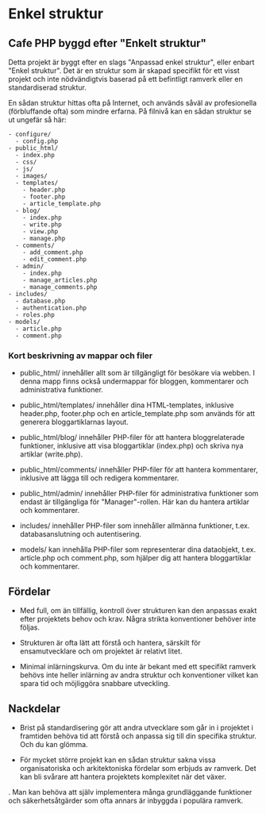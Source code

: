 # Enkel struktur

## Cafe PHP byggd efter "Enkelt struktur"

Detta projekt är byggt efter en slags "Anpassad enkel struktur", eller enbart "Enkel struktur". Det är en struktur som är skapad specifikt för ett visst projekt och inte nödvändigtvis baserad på ett befintligt ramverk eller en standardiserad struktur.

En sådan struktur hittas ofta på Internet, och används såväl av profesionella (förbluffande ofta) som mindre erfarna. På filnivå kan en sådan struktur se ut ungefär så här:

```
- configure/
  - config.php
- public_html/
  - index.php
  - css/
  - js/
  - images/
  - templates/
    - header.php
    - footer.php
    - article_template.php
  - blog/
    - index.php
    - write.php
    - view.php
    - manage.php
  - comments/
    - add_comment.php
    - edit_comment.php
  - admin/
    - index.php
    - manage_articles.php
    - manage_comments.php
- includes/
  - database.php
  - authentication.php
  - roles.php
- models/
  - article.php
  - comment.php

```

### Kort beskrivning av mappar och filer
- public_html/ innehåller allt som är tillgängligt för besökare via webben. I denna mapp finns också undermappar för bloggen, kommentarer och administrativa funktioner.

- public_html/templates/ innehåller dina HTML-templates, inklusive header.php, footer.php och en article_template.php som används för att generera bloggartiklarnas layout.

- public_html/blog/ innehåller PHP-filer för att hantera bloggrelaterade funktioner, inklusive att visa bloggartiklar (index.php) och skriva nya artiklar (write.php).

- public_html/comments/ innehåller PHP-filer för att hantera kommentarer, inklusive att lägga till och redigera kommentarer.

- public_html/admin/ innehåller PHP-filer för administrativa funktioner som endast är tillgängliga för "Manager"-rollen. Här kan du hantera artiklar och kommentarer.

- includes/ innehåller PHP-filer som innehåller allmänna funktioner, t.ex. databasanslutning och autentisering.

- models/ kan innehålla PHP-filer som representerar dina dataobjekt, t.ex. article.php och comment.php, som hjälper dig att hantera bloggartiklar och kommentarer.


## Fördelar

- Med full, om än tillfällig, kontroll över strukturen kan den anpassas exakt efter projektets behov och krav. Några strikta konventioner behöver inte följas.

- Strukturen är ofta lätt att förstå och hantera, särskilt för ensamutvecklare och om projektet är relativt litet.

- Minimal inlärningskurva. Om du inte är bekant med ett specifikt ramverk behövs inte heller inlärning av andra struktur och konventioner vilket kan spara tid och möjliggöra snabbare utveckling.

## Nackdelar

- Brist på standardisering gör att andra utvecklare som går in i projektet i framtiden behöva tid att förstå och anpassa sig till din specifika struktur. Och du kan glömma.

- För mycket större projekt kan en sådan struktur sakna vissa organisatoriska och arkitektoniska fördelar som erbjuds av ramverk. Det kan bli svårare att hantera projektets komplexitet när det växer.

. Man kan behöva att själv implementera många grundläggande funktioner och säkerhetsåtgärder som ofta annars är inbyggda i populära ramverk.
